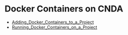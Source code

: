 # Docker Containers on CNDA

 - [Adding_Docker_Containers_to_a_Project](Adding_Docker_Containers_to_a_Project.md)
 - [Running_Docker_Containers_on_a_Project](Running_Docker_Containers_on_a_Project.md)
